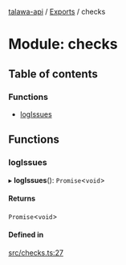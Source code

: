 [talawa-api](../README.md) / [Exports](../modules.md) / checks

# Module: checks

## Table of contents

### Functions

- [logIssues](checks.md#logissues)

## Functions

### logIssues

▸ **logIssues**(): `Promise`\<`void`\>

#### Returns

`Promise`\<`void`\>

#### Defined in

[src/checks.ts:27](https://github.com/PalisadoesFoundation/talawa-api/blob/3a8a11a/src/checks.ts#L27)
